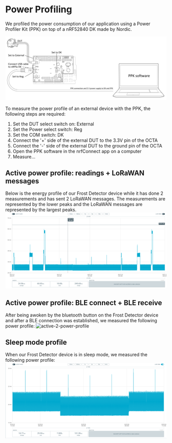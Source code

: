 # Power Profiling
We profiled the power consumption of our application using a Power Profiler Kit (PPK) on top of a nRF52840 DK made by Nordic. 

![](https://github.com/TissieVA/IoT-Project/blob/master/Project/Wiki-Docs/images/ext_hw_dk_jlink.jpg)

To measure the power profile of an external device with the PPK, the following steps are required:
1. Set the DUT select switch on: External
2. Set the Power select switch: Reg
3. Set the COM switch: DK 
4. Connect the '+' side of the external DUT to the 3.3V pin of the OCTA
5. Connect the '-' side of the external DUT to the ground pin of the OCTA
6. Open the PPK software in the nrfConnect app on a computer
7. Measure...

## Active power profile: readings + LoRaWAN messages
Below is the energy profile of our Frost Detector device while it has done 2 measurements and has sent 2 LoRaWAN messages. The measurements are represented by the lower peaks and the LoRaWAN messages are represented by the largest peaks.
![active-power-profile](https://github.com/TissieVA/IoT-Project/blob/master/Project/Wiki-Docs/images/active-profile-lorawan+reading.PNG)

## Active power profile: BLE connect + BLE receive
After being awoken by the bluetooth button on the Frost Detector device and after a BLE connection was established, we measured the following power profile:
![active-2-power-profile]()

## Sleep mode profile
When our Frost Detector device is in sleep mode, we measured the following power profile:
![sleep-power-profile](https://github.com/TissieVA/IoT-Project/blob/master/Project/Wiki-Docs/images/sleep-profile.PNG)
